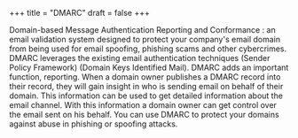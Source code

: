 +++
title = "DMARC"
draft = false
+++

Domain-based Message Authentication Reporting and Conformance
: an email validation system designed to protect your company's email domain from being used for email spoofing, phishing scams and other cybercrimes. DMARC leverages the existing email authentication techniques (Sender Policy Framework) (Domain Keys Identified Mail). DMARC adds an important function, reporting. When a domain owner publishes a DMARC record into their record, they will gain insight in who is sending email on behalf of their domain. This information can be used to get detailed information about the email channel. With this information a domain owner can get control over the email sent on his behalf. You can use DMARC to protect your domains against abuse in phishing or spoofing attacks.
